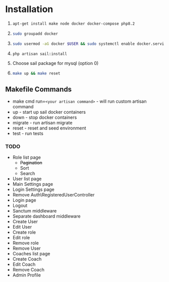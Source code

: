 # Installation

1. ```bash
   apt-get install make node docker docker-compose php8.2
   ```
2. ```bash
   sudo groupadd docker
   ```
3. ```bash
   sudo usermod -aG docker $USER && sudo systemctl enable docker.service && sudo systemctl enable containerd.service
   ```
4. ```bash
   php artisan sail:install
   ```
5. Choose sail package for mysql (option 0)
6. ```bash
   make up && make reset
   ```
   
## Makefile Commands

- make cmd run=`<your artisan command>` - will run custom artisan command
- up - start up sail docker containers
- down - stop docker containers
- migrate - run artisan migrate
- reset - reset and seed environment
- test - run tests

### TODO

- Role list page
  - ~~Pagination~~
  - Sort
  - Search
- User list page
- Main Settings page
- Login Settings page
- Remove Auth\RegisteredUserController
- Login page
- Logout
- Sanctum middleware
- Separate dashboard middleware
- Create User
- Edit User
- Create role
- Edit role
- Remove role
- Remove User
- Coaches list page
- Create Coach
- Edit Coach
- Remove Coach
- Admin Profile
